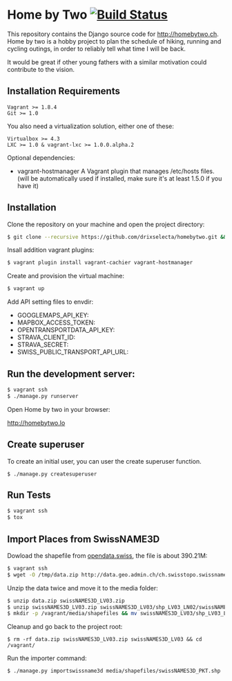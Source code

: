 # Home by Two  [![Build Status](https://travis-ci.org/HomebyTwo/homebytwo.svg?branch=master)](https://travis-ci.org/HomebyTwo/homebytwo)

This repository contains the Django source code for http://homebytwo.ch.
Home by two is a hobby project to plan the schedule of hiking, running and cycling outings, in order to reliably tell what time I will be back.

It would be great if other young fathers with a similar motivation could contribute to the vision.


## Installation Requirements

```
Vagrant >= 1.8.4
Git >= 1.0
```

You also need a virtualization solution, either one of these:

```
Virtualbox >= 4.3
LXC >= 1.0 & vagrant-lxc >= 1.0.0.alpha.2
```

Optional dependencies:

- vagrant-hostmanager A Vagrant plugin that manages /etc/hosts files. (will be automatically used if installed, make sure it's at least 1.5.0 if you have it)



## Installation

Clone the repository on your machine and open the project directory:

```sh
$ git clone --recursive https://github.com/drixselecta/homebytwo.git && cd homebytwo
```

Insall addition vagrant plugins:

```sh
$ vagrant plugin install vagrant-cachier vagrant-hostmanager
```

Create and provision the virtual machine:

```sh
$ vagrant up
```

Add API setting files to envdir:
- GOOGLEMAPS_API_KEY:
- MAPBOX_ACCESS_TOKEN:
- OPENTRANSPORTDATA_API_KEY:
- STRAVA_CLIENT_ID:
- STRAVA_SECRET:
- SWISS_PUBLIC_TRANSPORT_API_URL:


## Run the development server:

```sh
$ vagrant ssh
$ ./manage.py runserver
```

Open Home by two in your browser:

http://homebytwo.lo


## Create superuser

To create an initial user, you can user the create superuser function.

```
$ ./manage.py createsuperuser
```


## Run Tests

```sh
$ vagrant ssh
$ tox
```


## Import Places from SwissNAME3D

Dowload the shapefile from [opendata.swiss](https://opendata.swiss/en/dataset/swissnames3d-geografische-namen-der-landesvermessung), the file is about 390.21M:

```sh
$ vagrant ssh
$ wget -O /tmp/data.zip http://data.geo.admin.ch/ch.swisstopo.swissnames3d/data.zip && cd /tmp
```

Unzip the data twice and move it to the media folder:

```sh
$ unzip data.zip swissNAMES3D_LV03.zip
$ unzip swissNAMES3D_LV03.zip swissNAMES3D_LV03/shp_LV03_LN02/swissNAMES3D_PKT.*
$ mkdir -p /vagrant/media/shapefiles && mv swissNAMES3D_LV03/shp_LV03_LN02/swissNAMES3D_PKT.* /vagrant/media/shapefiles/
```

Cleanup and go back to the project root:

```
$ rm -rf data.zip swissNAMES3D_LV03.zip swissNAMES3D_LV03 && cd /vagrant/
```

Run the importer command:

```sh
$ ./manage.py importswissname3d media/shapefiles/swissNAMES3D_PKT.shp
```